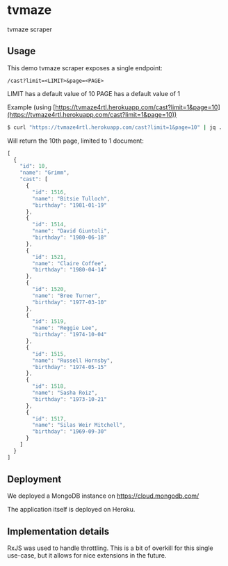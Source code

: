 # tvmaze
tvmaze scraper

Usage
-----

This demo tvmaze scraper exposes a single endpoint:

```
/cast?limit=<LIMIT>&page=<PAGE>
```

LIMIT has a default value of 10
PAGE has a default value of 1

Example (using [https://tvmaze4rtl.herokuapp.com/cast?limit=1&page=10](https://tvmaze4rtl.herokuapp.com/cast?limit=1&page=10))

```bash
$ curl "https://tvmaze4rtl.herokuapp.com/cast?limit=1&page=10" | jq .
```

Will return the 10th page, limited to 1 document:

```javascript
[
  {
    "id": 10,
    "name": "Grimm",
    "cast": [
      {
        "id": 1516,
        "name": "Bitsie Tulloch",
        "birthday": "1981-01-19"
      },
      {
        "id": 1514,
        "name": "David Giuntoli",
        "birthday": "1980-06-18"
      },
      {
        "id": 1521,
        "name": "Claire Coffee",
        "birthday": "1980-04-14"
      },
      {
        "id": 1520,
        "name": "Bree Turner",
        "birthday": "1977-03-10"
      },
      {
        "id": 1519,
        "name": "Reggie Lee",
        "birthday": "1974-10-04"
      },
      {
        "id": 1515,
        "name": "Russell Hornsby",
        "birthday": "1974-05-15"
      },
      {
        "id": 1518,
        "name": "Sasha Roiz",
        "birthday": "1973-10-21"
      },
      {
        "id": 1517,
        "name": "Silas Weir Mitchell",
        "birthday": "1969-09-30"
      }
    ]
  }
]
```

Deployment
----------

We deployed a MongoDB instance on https://cloud.mongodb.com/

The application itself is deployed on Heroku.

Implementation details
----------------------

RxJS was used to handle throttling. This is a bit of overkill for this single use-case, but it allows for nice
extensions in the future.
